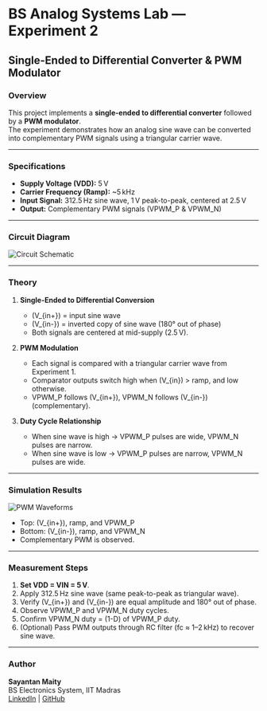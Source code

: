 # BS Analog Systems Lab — Experiment 2
## Single-Ended to Differential Converter & PWM Modulator

### **Overview**
This project implements a **single-ended to differential converter** followed by a **PWM modulator**.  
The experiment demonstrates how an analog sine wave can be converted into complementary PWM signals using a triangular carrier wave.

---

### **Specifications**
- **Supply Voltage (VDD):** 5 V
- **Carrier Frequency (Ramp):** ~5 kHz
- **Input Signal:** 312.5 Hz sine wave, 1 V peak-to-peak, centered at 2.5 V
- **Output:** Complementary PWM signals (VPWM_P & VPWM_N)

---

### **Circuit Diagram**
![Circuit Schematic](https://github.com/user-attachments/assets/19ea6979-28f2-4e2f-a2f0-a6ab8b8c2ba1)

---

### **Theory**
1. **Single-Ended to Differential Conversion**  
   - \(V_{in+}\) = input sine wave  
   - \(V_{in-}\) = inverted copy of sine wave (180° out of phase)  
   - Both signals are centered at mid-supply (2.5 V).

2. **PWM Modulation**  
   - Each signal is compared with a triangular carrier wave from Experiment 1.
   - Comparator outputs switch high when \(V_{in}\) > ramp, and low otherwise.
   - VPWM_P follows \(V_{in+}\), VPWM_N follows \(V_{in-}\) (complementary).

3. **Duty Cycle Relationship**  
   - When sine wave is high → VPWM_P pulses are wide, VPWM_N pulses are narrow.
   - When sine wave is low → VPWM_P pulses are narrow, VPWM_N pulses are wide.

---

### **Simulation Results**
![PWM Waveforms](Simulation_Waveforms.png)  
- Top: \(V_{in+}\), ramp, and VPWM_P  
- Bottom: \(V_{in-}\), ramp, and VPWM_N  
- Complementary PWM is observed.

---

### **Measurement Steps**
1. **Set VDD = VIN = 5 V**.
2. Apply 312.5 Hz sine wave (same peak-to-peak as triangular wave).
3. Verify \(V_{in+}\) and \(V_{in-}\) are equal amplitude and 180° out of phase.
4. Observe VPWM_P and VPWM_N duty cycles.
5. Confirm VPWM_N duty = \(1-D\) of VPWM_P duty.
6. (Optional) Pass PWM outputs through RC filter (fc ≈ 1–2 kHz) to recover sine wave.

---

### **Author**
**Sayantan Maity**  
BS Electronics System, IIT Madras  
[LinkedIn](https://www.linkedin.com/in/sayantan-maity-b30534373/) | [GitHub](https://github.com/Sayantan-Maity-hub)
